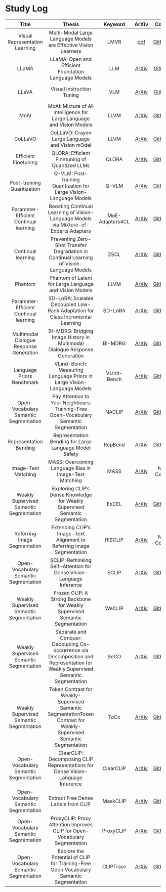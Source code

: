 # Study Log
| Title | Thesis | Keyword | ArXiv | Code | Accept | Study |
| :---: | :---: | :---: | :---: | :---: | :---: | :---: | 
| Visual Representation Learning | Multi-Modal Large Language Models are Effective Vision Learners | LMVR | [pdf](https://openaccess.thecvf.com/content/WACV2025/papers/Sun_Multi-Modal_Large_Language_Models_are_Effective_Vision_Learners_WACV_2025_paper.pdf) | [GitHub](https://github.com/lisun-ai/LMVR) | WACV 2025 | [20250413_1956](Task/LMVR_공부_20250413_1956.pdf) |
| LLaMA | LLaMA: Open and Efficient Foundation Language Models | LLM | [ArXiv](https://arxiv.org/abs/2302.13971) | [Github](https://github.com/meta-llama/llama) | ArXiv 2023 | [20250416_0112](Model/LLaMA_공부_20250416_0112.pdf) |
| LLaVA | Visual Instruction Tuning | VLM | [ArXiv](https://arxiv.org/abs/2304.08485) | [Github](https://github.com/haotian-liu/LLaVA) | NeurIPS 2023 Oral | [20250418_0017](Model/LLaVA_공부_20250418_0017.pdf) |
| MoAI | MoAI: Mixture of All Intelligence  for Large Language and Vision Models | LLVM | [ArXiv](https://arxiv.org/abs/2403.07508) | [GitHub](https://github.com/ByungKwanLee/MoAI) | ECCV 2024 | [20250429_0048](Model/MoAI공부_20250429_0048.pdf) |
| CoLLaVO | CoLLaVO: Crayon Large Language and Vision mOdel | LLVM | [ArXiv](https://arxiv.org/abs/2402.11248) | [GitHub](https://github.com/ByungKwanLee/CoLLaVO?tab=readme-ov-file) | ACL 2024 | [20250430_0022](Model/Collavo공부_20250430_0022.pdf) |
| Efficient Finetuning | QLORA: Efficient Finetuning of Quantized LLMs | QLORA | [ArXiv](https://arxiv.org/abs/2305.14314) | [GitHub](https://github.com/artidoro/qlora) | NeurIPS 2023 oral | [2020506_0050](Task/QLORA공부_20250506_0050.pdf) |
| Post-training Quantization | Q-VLM: Post-training Quantization for Large Vision-Language Models | Q-VLM | [ArXiv](https://arxiv.org/abs/2410.08119) | [GitHub](https://github.com/ChangyuanWang17/QVLM) | NeurIPS 2024 | [2020506_0058](Task/Q-VLM공부_20250506_0058.pdf) |
| Parameter-Efficient Continual learning | Boosting Continual Learning of Vision-Language Models via Mixture-of-Experts Adapters | MoE-Adapters4CL | [ArXiv](https://arxiv.org/abs/2403.11549) | [GitHub](https://github.com/JiazuoYu/MoE-Adapters4CL) | CVPR 2024 | [20250516_0330](Task/MoE-Adapters4CL공부_20250516_0330.pdf) |
| Continual learning | Preventing Zero-Shot Transfer Degradation in Continual Learning of Vision-Language Models | ZSCL | [ArXiv](https://arxiv.org/abs/2303.06628) | [GitHub](https://github.com/Thunderbeee/ZSCL) | ICCV 2023 | [20250518_2345](Task/ZSCL공부_20250518_2345.pdf) |
| Phantom | Phantom of Latent for Large Language and Vision Models | LLVM | [ArXiv](https://arxiv.org/abs/2409.14713) | [GitHub](https://github.com/ByungKwanLee/Phantom) | Under Review | [20250521_0112](Model/Phantom공부_20250521_0112.pdf) |
| Parameter-Efficient Continual learning | SD-LoRA: Scalable Decoupled Low-Rank Adaptation for Class Incremental Learning | SD-LoRA | [ArXiv](https://arxiv.org/abs/2501.13198) | [GitHub](https://github.com/WuYichen-97/SD-Lora-CL?tab=readme-ov-file) | ICLR 2025 Oral | [20250604_0122](Task/SD-LoRA공부_20250604_0122.pdf) |
| Multimodal Dialogue Response Generation | BI-MDRG: Bridging Image History in  Multimodal Dialogue Response Generation | BI-MDRG | [ArXiv](https://arxiv.org/abs/2408.05926) | [GitHub](https://github.com/hee-suk-yoon/BI-MDRG) | ECCV 2024 | [20250605_0203](Task/BI-MDRG공부_20250605_0203.pdf) |
| Language Priors Benchmark | VLind-Bench: Measuring Language Priors in Large Vision-Language Models | VLind-Bench | [ArXiv](https://arxiv.org/abs/2406.08702) | [GitHub](https://github.com/klee972/vlind-bench) | NAACL 2025 Findings | [20250613_0225](Task/VLind-Bench공부_20250613_0225.pdf) |
| Open-Vocabulary Semantic Segmentation | Pay Attention to Your Neighbours: Training-Free Open-Vocabulary Semantic Segmentation | NACLIP | [ArXiv](https://arxiv.org/abs/2404.08181) | [GitHub](https://github.com/sinahmr/NACLIP/tree/main) | WACV 2025 | [20250616_1135](Task/NACLIP공부_20250616_1135.pdf) |
| Representation Bending | Representation Bending for Large Language Model Safety | RepBend | [ArXiv](https://arxiv.org/abs/2504.01550) | [GitHub](https://github.com/AIM-Intelligence/RepBend) | ACL 2025 | [20250619_1444](Task/RepBend공부_20250619_1444.pdf) |
| Image-Text Matching | MASS: Overcoming Language Bias in Image-Text Matching | MASS | [ArXiv](https://arxiv.org/abs/2501.11469) | No Code | AAAI 2025 | [20250621_1742](Task/MASS공부_20250621_1742.pdf) |
| Weakly Supervised Semantic Segmentation | Exploring CLIP’s Dense Knowledge for Weakly Supervised Semantic Segmentation | ExCEL | [ArXiv](https://arxiv.org/abs/2503.20826) | [GitHub](https://github.com/zwyang6/ExCEL) | CVPR 2025 | [20250625_0024](Task/ExCEL_Study_20250625_0024.pdf), [20250630_1308](Task/ExCEL_석사알티자료_20250630_1308.pdf) |
| Referring Image Segmentation | Extending CLIP’s Image-Text Alignment to Referring Image Segmentation | RISCLIP | [ArXiv](http://arxiv.org/abs/2306.08498) | No Code | NAACL 2024 | [20250711_0156](Task/RISCLIP공부_20250711_0156.pdf) |
| Open-Vocabulary Semantic Segmentation | SCLIP: Rethinking Self-Attention for Dense Vision-Language Inference | SCLIP | [ArXiv](https://arxiv.org/abs/2312.01597) | [GitHub](https://github.com/wangf3014/SCLIP) | ECCV 2024 | [20250719_1707](Task/SCLIP공부_20250719_1707.pdf) |
| Weakly Supervised Semantic Segmentation | Frozen CLIP: A Strong Backbone for Weakly Supervised Semantic Segmentation | WeCLIP | [ArXiv](https://arxiv.org/abs/2406.11189) | [GitHub](https://github.com/zbf1991/WeCLIP) | CVPR 2024 Highlight | [20250719_1721](Task/WeCLIP공부_20250719_1721.pdf) |
| Weakly Supervised Semantic Segmentation | Separate and Conquer: Decoupling Co-occurrence via Decomposition and Representation for Weakly Supervised Semantic Segmentation | SeCO | [ArXiv](https://arxiv.org/abs/2402.18467) | [GitHub](https://github.com/zwyang6/SeCo) | CVPR 2024 | [20250719_1722](Task/SeCO공부_20250719_1722.pdf) |
| Weakly Supervised Semantic Segmentation | Token Contrast for Weakly-Supervised Semantic SegmentationToken Contrast for Weakly-Supervised Semantic Segmentation | ToCo | [ArXiv](https://arxiv.org/abs/2303.01267) | [GitHub](https://github.com/rulixiang/ToCo) | CVPR 2023 | [20250719_1722](Task/ToCo공부_20250719_1722.pdf) |
| Open-Vocabulary Semantic Segmentation | ClearCLIP: Decomposing CLIP Representations for Dense Vision-Language Inference | ClearCLIP | [ArXiv](https://arxiv.org/abs/2407.12442) | [GitHub](https://github.com/mc-lan/ClearCLIP) | ECCV 2024 | [20250720_0106_(1)](Task/ClearCLIP공부_20250720_0106.pdf), [20250720_0106_(2)](Task/ClearCLIP_머신팀알티자료_20250720_0106.pdf) |
| Open-Vocabulary Semantic Segmentation | Extract Free Dense Labels from CLIP | MaskCLIP | [ArXiv](https://arxiv.org/abs/2112.01071) | [GitHub](https://github.com/chongzhou96/MaskCLIP?tab=readme-ov-file) | ECCV 2022 Oral | [20250720_1722](Task/MaskCLIP공부_20250720_1722.pdf) |
| Open-Vocabulary Semantic Segmentation | ProxyCLIP: Proxy Attention Improves CLIP  for Open-Vocabulary Segmentation | ProxyCLIP | [ArXiv](https://arxiv.org/abs/2408.04883) | [GitHub](https://github.com/mc-lan/ProxyCLIP?tab=readme-ov-file) | ECCV 2024 | 진행중 |
| Open-Vocabulary Semantic Segmentation | Explore the Potential of CLIP for Training-Free Open Vocabulary Semantic Segmentation | CLIPTrase | [ArXiv](https://arxiv.org/abs/2407.08268) | [GitHub](https://github.com/leaves162/CLIPtrase) | ECCV 2024 | 진행중 |




